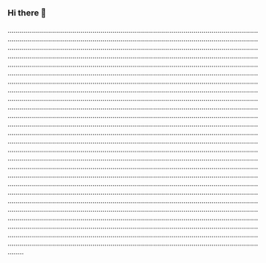 ### Hi there 👋

................................................................................................................................................................................................................................................................................................................................................................................................................................................................................................................................................................................................................................................................................................................................................................................................................................................................................................................................................................................................................................................................................................................................................................................................................................................................................................................................................................................................................................................................................................................................................................................................................................................................................................................................................................................................................................................................................................................................................................................................................................................................................................................................................................................................................................................................................................................................................................................................................................................................................................................................................................................................................................................................................................................................................................................................................................................................................................................................................................................................................................................................................................................................................................................................................................................................................................................................................................